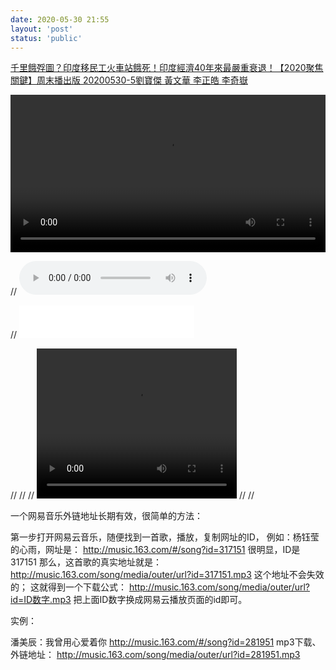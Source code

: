 ```yaml
---
date: 2020-05-30 21:55
layout: 'post'
status: 'public'
---
```


[千里餓殍圖？印度移民工火車站餓死！印度經濟40年來最嚴重衰退！【2020聚焦關鍵】周末播出版 20200530-5劉寶傑 黃文華 李正皓 李奇嶽](https://www.youtube.com/watch?v=0uuool6Ycrg)



<video width="100%" controls="controls" autoplay="autoplay"><source src="https://github.com/behalcyon/cited_video/raw/master/Copenhagen%20Vacation%20Travel%20Guide%20%7C%20Expedia.mp4"></video>


//  <audio src="http://music.163.com/song/media/outer/url?id=281951.mp3" autoplay loop controls ></audio>

// <iframe frameborder="no" border="0" marginwidth="0" marginheight="0" width=280 height=52 allow="autoplay" src="//music.163.com/outchain/player?type=2&id=28949359&auto=1"></iframe>


// <html>
// <body>
// <video width="320" height="240" controls="controls" autoplay="autoplay">
// <source src="https://media.w3.org/2010/05/sintel/trailer.mp4" type="video/mp4" />  
// </video>
// </body>
// </html>


一个网易音乐外链地址长期有效，很简单的方法：

第一步打开网易云音乐，随便找到一首歌，播放，复制网址的ID，
例如：杨钰莹的心雨，网址是：
http://music.163.com/#/song?id=317151
很明显，ID是317151
那么，这首歌的真实地址就是：
http://music.163.com/song/media/outer/url?id=317151.mp3
这个地址不会失效的；
这就得到一个下载公式：
http://music.163.com/song/media/outer/url?id=ID数字.mp3
把上面ID数字换成网易云播放页面的id即可。

实例：

潘美辰：我曾用心爱着你
http://music.163.com/#/song?id=281951
mp3下载、外链地址：
http://music.163.com/song/media/outer/url?id=281951.mp3